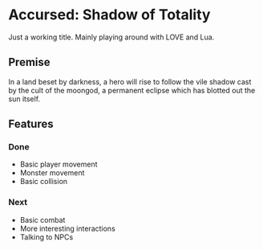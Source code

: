 # Accursed: Shadow of Totality
Just a working title. Mainly playing around with LOVE and Lua.

## Premise
In a land beset by darkness, a hero will rise to follow the vile shadow cast by the
cult of the moongod, a permanent eclipse which has blotted out the sun itself.

## Features

### Done
- Basic player movement
- Monster movement
- Basic collision

### Next
- Basic combat
- More interesting interactions
- Talking to NPCs
